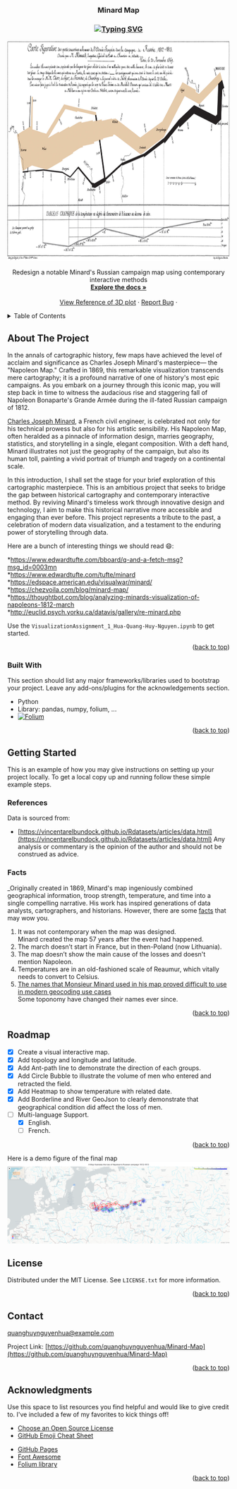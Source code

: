 <a name="readme-top"></a>

<!-- PROJECT IMAGE -->
<br />
<div align="center">
  
  <h3 align="center">Minard Map</h3>
  <h3 align="center"><a href="https://github.com/quanghuynguyenhua/Minard-Map"><img src="https://readme-typing-svg.herokuapp.com?font=Fira+Code&pause=1000&width=435&lines=Minard+Map" alt="Typing SVG" /></a></h3>
  <a href="https://github.com/quanghuynguyenhua/Minard-Map/edit/main/README.md">
    <img src="viz1asset/minardMap.png" alt="Logo" width="900" height="500">
  </a>

  

  <p align="center">
    Redesign a notable Minard's Russian campaign map using contemporary interactive methods
    <br />
    <a href="https://github.com/quanghuynguyenhua/Minard-Map"><strong>Explore the docs »</strong></a>
    <br />
    <br />
    <a href="https://www.arcgis.com/apps/CEWebViewer/viewer.html?3dWebScene=2b48caaabd0e44028724c5f109f3de97&fbclid=IwAR3ErA8p4iaar5dxYrx3VzXw_EV70W_ju3A6IzpUhhCDnP5XECZqUCJ6Y0I">View Reference of 3D plot</a>
    ·
    <a href="https://github.com/quanghuynguyenhua/Minard-Map/issues">Report Bug</a>
    ·
  </p>
</div>



<!-- TABLE OF CONTENTS -->
<details>
  <summary>Table of Contents</summary>
  <ol>
    <li>
      <a href="#about-the-project">About The Project</a>
      <ul>
        <li><a href="#built-with">Built With</a></li>
      </ul>
    </li>
    <li>
      <a href="#getting-started">Getting Started</a>
      <ul>
        <li><a href="#references">References</a></li>
        <li><a href="#facts">Amazing Facts</a></li>
      </ul>
    </li>
    <li><a href="#roadmap">Roadmap</a></li>
    <li><a href="#contact">Contact</a></li>
    <li><a href="#acknowledgments">Acknowledgments</a></li>
  </ol>
</details>



<!-- ABOUT THE PROJECT -->
## About The Project

In the annals of cartographic history, few maps have achieved the level of acclaim and significance as Charles Joseph Minard's masterpiece— the "Napoleon Map." Crafted in 1869, this remarkable visualization transcends mere cartography; it is a profound narrative of one of history's most epic campaigns. As you embark on a journey through this iconic map, you will step back in time to witness the audacious rise and staggering fall of Napoleon Bonaparte's Grande Armée during the ill-fated Russian campaign of 1812.

<a href= "https://en.wikipedia.org/wiki/Charles_Joseph_Minard">Charles Joseph Minard</a>, a French civil engineer, is celebrated not only for his technical prowess but also for his artistic sensibility. His Napoleon Map, often heralded as a pinnacle of information design, marries geography, statistics, and storytelling in a single, elegant composition. With a deft hand, Minard illustrates not just the geography of the campaign, but also its human toll, painting a vivid portrait of triumph and tragedy on a continental scale.

In this introduction, I shall set the stage for your brief exploration of this cartographic masterpiece.
This is an ambitious project that seeks to bridge the gap between historical cartography and contemporary interactive method. By reviving Minard's timeless work through innovative design and technology, I aim to make this historical narrative more accessible and engaging than ever before. This project represents a tribute to the past, a celebration of modern data visualization, and a testament to the enduring power of storytelling through data.

Here are a bunch of interesting things we should read :smile::

*https://www.edwardtufte.com/bboard/q-and-a-fetch-msg?msg_id=0003mn </br>
*https://www.edwardtufte.com/tufte/minard </br>
*https://edspace.american.edu/visualwar/minard/ </br>
*https://chezvoila.com/blog/minard-map/ </br>
*https://thoughtbot.com/blog/analyzing-minards-visualization-of-napoleons-1812-march </br>
*http://euclid.psych.yorku.ca/datavis/gallery/re-minard.php </br>

Use the `VisualizationAssignment_1_Hua-Quang-Huy-Nguyen.ipynb` to get started.

<p align="right">(<a href="#readme-top">back to top</a>)</p>



### Built With

This section should list any major frameworks/libraries used to bootstrap your project. Leave any add-ons/plugins for the acknowledgements section.

* Python
* Library: pandas, numpy, folium, ...
* [![Folium][Folium.python]][Folium-url]

<p align="right">(<a href="#readme-top">back to top</a>)</p>



<!-- GETTING STARTED -->
## Getting Started

This is an example of how you may give instructions on setting up your project locally.
To get a local copy up and running follow these simple example steps.

### References

Data is sourced from:
* [https://vincentarelbundock.github.io/Rdatasets/articles/data.html](https://vincentarelbundock.github.io/Rdatasets/articles/data.html)
Any analysis or commentary is the opinion of the author and should not be construed as advice.

### Facts

_Originally created in 1869, Minard's map ingeniously combined geographical information, troop strength, temperature, and time into a single compelling narrative. His work has inspired generations of data analysts, cartographers, and historians.
However, there are some <a href='https://chezvoila.com/blog/minard-map/'> facts</a> that may wow you.

1. It was not contemporary when the map was designed. </br>
Minard created the map 57 years after the event had happened.
2. The march doesn’t start in France, but in then-Poland (now Lithuania).
3. The map doesn’t show the main cause of the losses and doesn't mention Napoleon.
4. Temperatures are in an old-fashioned scale of Reaumur, which vitally needs to convert to Celsius.
5. <a href= "https://www.jla-data.net/eng/minard-map-tidygeocoder/?fbclid=IwAR1WeFzLaoNSOzvZviFDxIdk8YEPtRmZgjpLGpwgjR2qSRj7QSgne5B4Irg"> The names that Monsieur Minard used in his map proved difficult to use in modern geocoding use cases </a></br>
Some toponomy have changed their names ever since.

<p align="right">(<a href="#readme-top">back to top</a>)</p>

<!-- ROADMAP -->
## Roadmap

- [x] Create a visual interactive map.
- [x] Add topology and longitude and latitude.
- [x] Add Ant-path line to demonstrate the direction of each groups.
- [x] Add Circle Bubble to illustrate the volume of men who entered and retracted the field.
- [x] Add Heatmap to show temperature with related date.
- [x] Add Borderline and River GeoJson to clearly demonstrate that geographical condition did affect the loss of men.
- [ ] Multi-language Support.
    - [x] English.
    - [ ] French.

<p align="right">(<a href="#readme-top">back to top</a>)</p>

Here is a demo figure of the final map
  <a href="https://github.com/quanghuynguyenhua/Minard-Map/blob/main/demo.png">
    <img src="/demo.png" alt="Logo" >
  </a>

<!-- LICENSE -->
## License

Distributed under the MIT License. See `LICENSE.txt` for more information.

<p align="right">(<a href="#readme-top">back to top</a>)</p>



<!-- CONTACT -->
## Contact

quanghuynguyenhua@example.com

Project Link: [https://github.com/quanghuynguyenhua/Minard-Map](https://github.com/quanghuynguyenhua/Minard-Map)

<p align="right">(<a href="#readme-top">back to top</a>)</p>



<!-- ACKNOWLEDGMENTS -->
## Acknowledgments

Use this space to list resources you find helpful and would like to give credit to. I've included a few of my favorites to kick things off!

* [Choose an Open Source License](https://choosealicense.com)
* [GitHub Emoji Cheat Sheet](https://www.webpagefx.com/tools/emoji-cheat-sheet)
<!--
* [Malven's Flexbox Cheatsheet](https://flexbox.malven.co/)
* [Malven's Grid Cheatsheet](https://grid.malven.co/)
* [Img Shields](https://shields.io)
-->
* [GitHub Pages](https://pages.github.com)
* [Font Awesome](https://fontawesome.com)
* [Folium library](https://python-visualization.github.io/folium/latest)

<p align="right">(<a href="#readme-top">back to top</a>)</p>



<!-- MARKDOWN LINKS & IMAGES -->
<!-- https://www.markdownguide.org/basic-syntax/#reference-style-links -->
[contributors-shield]: https://img.shields.io/github/contributors/othneildrew/Best-README-Template.svg?style=for-the-badge
[contributors-url]: https://github.com/othneildrew/Best-README-Template/graphs/contributors
[forks-shield]: https://img.shields.io/github/forks/othneildrew/Best-README-Template.svg?style=for-the-badge
[forks-url]: https://github.com/othneildrew/Best-README-Template/network/members
[stars-shield]: https://img.shields.io/github/stars/othneildrew/Best-README-Template.svg?style=for-the-badge
[stars-url]: https://github.com/othneildrew/Best-README-Template/stargazers
[issues-shield]: https://img.shields.io/github/issues/othneildrew/Best-README-Template.svg?style=for-the-badge
[issues-url]: https://github.com/othneildrew/Best-README-Template/issues
[license-shield]: https://img.shields.io/github/license/othneildrew/Best-README-Template.svg?style=for-the-badge
[license-url]: https://github.com/othneildrew/Best-README-Template/blob/master/LICENSE.txt
[linkedin-shield]: https://img.shields.io/badge/-LinkedIn-black.svg?style=for-the-badge&logo=linkedin&colorB=555
[linkedin-url]: https://linkedin.com/in/othneildrew
[product-screenshot]: images/screenshot.png
[Folium.python]: https://img.shields.io/pypi/pyversions/Folium?logo=Folium&label=Folium&link=https%3A%2F%2Fpython-visualization.github.io%2Ffolium%2Flatest%2F
[Folium-url]: https://python-visualization.github.io/folium/latest/
[Next.js]: https://img.shields.io/badge/next.js-000000?style=for-the-badge&logo=nextdotjs&logoColor=white
[Next-url]: https://nextjs.org/
[React.js]: https://img.shields.io/badge/React-20232A?style=for-the-badge&logo=react&logoColor=61DAFB
[React-url]: https://reactjs.org/
[Vue.js]: https://img.shields.io/badge/Vue.js-35495E?style=for-the-badge&logo=vuedotjs&logoColor=4FC08D
[Vue-url]: https://vuejs.org/
[Angular.io]: https://img.shields.io/badge/Angular-DD0031?style=for-the-badge&logo=angular&logoColor=white
[Angular-url]: https://angular.io/
[Svelte.dev]: https://img.shields.io/badge/Svelte-4A4A55?style=for-the-badge&logo=svelte&logoColor=FF3E00
[Svelte-url]: https://svelte.dev/
[Laravel.com]: https://img.shields.io/badge/Laravel-FF2D20?style=for-the-badge&logo=laravel&logoColor=white
[Laravel-url]: https://laravel.com
[Bootstrap.com]: https://img.shields.io/badge/Bootstrap-563D7C?style=for-the-badge&logo=bootstrap&logoColor=white
[Bootstrap-url]: https://getbootstrap.com
[JQuery.com]: https://img.shields.io/badge/jQuery-0769AD?style=for-the-badge&logo=jquery&logoColor=white
[JQuery-url]: https://jquery.com 
